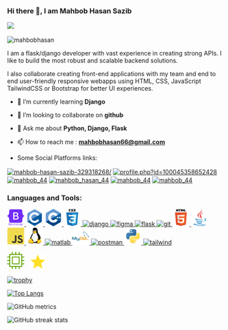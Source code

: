 ### Hi there 👋, I am Mahbob Hasan Sazib
![](https://scontent.fdac5-1.fna.fbcdn.net/v/t39.30808-6/462963724_1066565981532014_3948560472648283000_n.jpg?_nc_cat=110&ccb=1-7&_nc_sid=cc71e4&_nc_eui2=AeEib2ZN1ZHYtd56XcvfPiLGnOInjLuBSFSc4ieMu4FIVKllC5o94ON0FD30YbwxAVryYeN6QX1zfQD2b9BdS37U&_nc_ohc=M18KImVyMWkQ7kNvgEyubDQ&_nc_zt=23&_nc_ht=scontent.fdac5-1.fna&_nc_gid=A89csWS7v3ZolmuQe7rBYdn&oh=00_AYCvEt1sSCS8lgG0FY_P45m2stoZS6jNWaasGAD4J-g_Fg&oe=67145293)
<p align="left"> <img src="https://komarev.com/ghpvc/?username=mahbobhasan&label=Profile%20views&color=0e75b6&style=flat" alt="mahbobhasan" /> </p>

I am a flask/django developer with vast experience in creating strong APIs. I like to build the most robust and scalable backend solutions.

I also collaborate creating front-end applications with my team and end to end user-friendly responsive webapps using HTML, CSS, JavaScript TailwindCSS or Bootstrap for better UI experiences.


- 🌱 I’m currently learning **Django**

- 👯 I’m looking to collaborate on **github**

- 💬 Ask me about **Python, Django, Flask**

- 📫 How to reach me :
   **mahbobhasan66@gmail.com**

- Some Social Platforms links:
<p align="left">
<a href="https://linkedin.com/in/mahbob-hasan-sazib-329318268/" target="blank"><img align="center" src="https://raw.githubusercontent.com/rahuldkjain/github-profile-readme-generator/master/src/images/icons/Social/linked-in-alt.svg" alt="mahbob-hasan-sazib-329318268/" height="30" width="40" /></a>
<a href="https://fb.com/profile.php?id=100045358652428" target="blank"><img align="center" src="https://raw.githubusercontent.com/rahuldkjain/github-profile-readme-generator/master/src/images/icons/Social/facebook.svg" alt="profile.php?id=100045358652428" height="30" width="40" /></a>
<a href="https://www.codechef.com/users/mahbob_44" target="blank"><img align="center" src="https://cdn.jsdelivr.net/npm/simple-icons@3.1.0/icons/codechef.svg" alt="mahbob_44" height="30" width="40" /></a>
<a href="https://www.hackerrank.com/mahbob_hasan_44" target="blank"><img align="center" src="https://raw.githubusercontent.com/rahuldkjain/github-profile-readme-generator/master/src/images/icons/Social/hackerrank.svg" alt="mahbob_hasan_44" height="30" width="40" /></a>
<a href="https://codeforces.com/profile/mahbob_44" target="blank"><img align="center" src="https://raw.githubusercontent.com/rahuldkjain/github-profile-readme-generator/master/src/images/icons/Social/codeforces.svg" alt="mahbob_44" height="30" width="40" /></a>
<a href="https://www.leetcode.com/mahbob_44" target="blank"><img align="center" src="https://raw.githubusercontent.com/rahuldkjain/github-profile-readme-generator/master/src/images/icons/Social/leet-code.svg" alt="mahbob_44" height="30" width="40" /></a>
</p>

<h3 align="left">Languages and Tools:</h3>
<p align="left"> <a href="https://getbootstrap.com" target="_blank" rel="noreferrer"> <img src="https://raw.githubusercontent.com/devicons/devicon/master/icons/bootstrap/bootstrap-plain-wordmark.svg" alt="bootstrap" width="40" height="40"/> </a> <a href="https://www.cprogramming.com/" target="_blank" rel="noreferrer"> <img src="https://raw.githubusercontent.com/devicons/devicon/master/icons/c/c-original.svg" alt="c" width="40" height="40"/> </a> <a href="https://www.w3schools.com/cpp/" target="_blank" rel="noreferrer"> <img src="https://raw.githubusercontent.com/devicons/devicon/master/icons/cplusplus/cplusplus-original.svg" alt="cplusplus" width="40" height="40"/> </a> <a href="https://www.w3schools.com/css/" target="_blank" rel="noreferrer"> <img src="https://raw.githubusercontent.com/devicons/devicon/master/icons/css3/css3-original-wordmark.svg" alt="css3" width="40" height="40"/> </a> <a href="https://www.djangoproject.com/" target="_blank" rel="noreferrer"> <img src="https://cdn.worldvectorlogo.com/logos/django.svg" alt="django" width="40" height="40"/> </a> <a href="https://www.figma.com/" target="_blank" rel="noreferrer"> <img src="https://www.vectorlogo.zone/logos/figma/figma-icon.svg" alt="figma" width="40" height="40"/> </a> <a href="https://flask.palletsprojects.com/" target="_blank" rel="noreferrer"> <img src="https://www.vectorlogo.zone/logos/pocoo_flask/pocoo_flask-icon.svg" alt="flask" width="40" height="40"/> </a> <a href="https://git-scm.com/" target="_blank" rel="noreferrer"> <img src="https://www.vectorlogo.zone/logos/git-scm/git-scm-icon.svg" alt="git" width="40" height="40"/> </a> <a href="https://www.w3.org/html/" target="_blank" rel="noreferrer"> <img src="https://raw.githubusercontent.com/devicons/devicon/master/icons/html5/html5-original-wordmark.svg" alt="html5" width="40" height="40"/> </a> <a href="https://www.java.com" target="_blank" rel="noreferrer"> <img src="https://raw.githubusercontent.com/devicons/devicon/master/icons/java/java-original.svg" alt="java" width="40" height="40"/> </a> <a href="https://developer.mozilla.org/en-US/docs/Web/JavaScript" target="_blank" rel="noreferrer"> <img src="https://raw.githubusercontent.com/devicons/devicon/master/icons/javascript/javascript-original.svg" alt="javascript" width="40" height="40"/> </a> <a href="https://www.linux.org/" target="_blank" rel="noreferrer"> <img src="https://raw.githubusercontent.com/devicons/devicon/master/icons/linux/linux-original.svg" alt="linux" width="40" height="40"/> </a> <a href="https://www.mathworks.com/" target="_blank" rel="noreferrer"> <img src="https://upload.wikimedia.org/wikipedia/commons/2/21/Matlab_Logo.png" alt="matlab" width="40" height="40"/> </a> <a href="https://www.mysql.com/" target="_blank" rel="noreferrer"> <img src="https://raw.githubusercontent.com/devicons/devicon/master/icons/mysql/mysql-original-wordmark.svg" alt="mysql" width="40" height="40"/> </a> <a href="https://postman.com" target="_blank" rel="noreferrer"> <img src="https://www.vectorlogo.zone/logos/getpostman/getpostman-icon.svg" alt="postman" width="40" height="40"/> </a> <a href="https://www.python.org" target="_blank" rel="noreferrer"> <img src="https://raw.githubusercontent.com/devicons/devicon/master/icons/python/python-original.svg" alt="python" width="40" height="40"/> </a> <a href="https://tailwindcss.com/" target="_blank" rel="noreferrer"> <img src="https://www.vectorlogo.zone/logos/tailwindcss/tailwindcss-icon.svg" alt="tailwind" width="40" height="40"/> </a> </p>

<a href='https://docs.github.com/en/developers'><img src='https://raw.githubusercontent.com/acervenky/animated-github-badges/master/assets/devbadge.gif' width='40' height='40'></a> <a href='https://stars.github.com/'><img src='https://raw.githubusercontent.com/acervenky/animated-github-badges/master/assets/starbadge.gif' width='35' height='35'></a> 

[![trophy](https://github-profile-trophy.vercel.app/?username=mahbobhasan)](https://github.com/ryo-ma/github-profile-trophy)

[![Top Langs](https://github-readme-stats.vercel.app/api/top-langs/?username=mahbobhasan)](https://github.com/anuraghazra/github-readme-stats)

![GitHub metrics](https://metrics.lecoq.io/mahbobhasan)  

![GitHub streak stats](https://streak-stats.demolab.com/?user=mahbobhasan)
